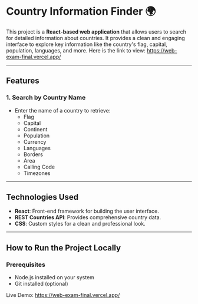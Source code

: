 # Country Information Finder 🌍

This project is a **React-based web application** that allows users to search for detailed information about countries. It provides a clean and engaging interface to explore key information like the country's flag, capital, population, languages, and more. Here is the link to view: https://web-exam-final.vercel.app/

---

## Features

### 1. **Search by Country Name**
- Enter the name of a country to retrieve:
  - Flag
  - Capital
  - Continent
  - Population
  - Currency
  - Languages
  - Borders
  - Area
  - Calling Code
  - Timezones

---

## Technologies Used

- **React**: Front-end framework for building the user interface.
- **REST Countries API**: Provides comprehensive country data.
- **CSS**: Custom styles for a clean and professional look.

---

## How to Run the Project Locally

### Prerequisites
- Node.js installed on your system
- Git installed (optional)

Live Demo: https://web-exam-final.vercel.app/
